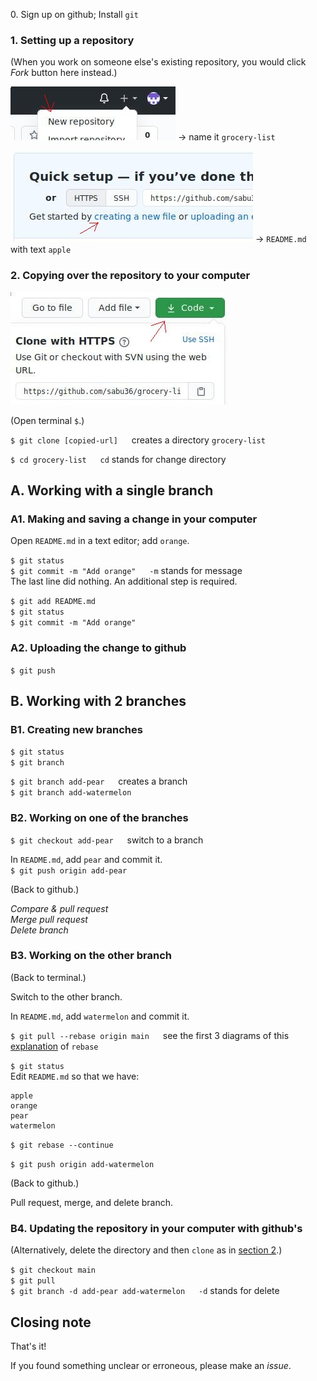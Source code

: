 0\. Sign up on github; Install `git`

### 1. Setting up a repository

(When you work on someone else's existing repository, you would click *Fork* button here instead.)

![New repository](./screenshots/new-repository.jpg) -> name it `grocery-list`

![creating a new file](./screenshots/new-file.jpg) -> `README.md` with text `apple`

### 2. Copying over the repository to your computer

![Code](./screenshots/code.jpg)

(Open terminal `$`.)

`$ git clone [copied-url]` &emsp; creates a directory `grocery-list`

`$ cd grocery-list` &emsp; `cd` stands for change directory

## A. Working with a single branch

### A1. Making and saving a change in your computer

Open `README.md` in a text editor; add `orange`.

`$ git status`\
`$ git commit -m "Add orange"` &emsp; `-m` stands for message\
The last line did nothing. An additional step is required.

`$ git add README.md`\
`$ git status`\
`$ git commit -m "Add orange"`

### A2. Uploading the change to github

`$ git push`

## B. Working with 2 branches

### B1. Creating new branches

`$ git status`\
`$ git branch`

`$ git branch add-pear` &emsp; creates a branch\
`$ git branch add-watermelon`

### B2. Working on one of the branches

`$ git checkout add-pear` &emsp; switch to a branch

In `README.md`, add `pear` and commit it.\
`$ git push origin add-pear`

(Back to github.)

*Compare & pull request*\
*Merge pull request*\
*Delete branch*

### B3. Working on the other branch

(Back to terminal.)

Switch to the other branch.

In `README.md`, add `watermelon` and commit it. 

`$ git pull --rebase origin main` &emsp; see the first 3 diagrams of this [explanation](https://git-scm.com/book/en/v2/Git-Branching-Rebasing) of `rebase`

`$ git status`\
Edit `README.md` so that we have:
```
apple
orange
pear
watermelon
```
`$ git rebase --continue`

`$ git push origin add-watermelon`

(Back to github.)

Pull request, merge, and delete branch.

### B4. Updating the repository in your computer with github's

(Alternatively, delete the directory and then `clone` as in [section 2](#2-copying-over-the-repository-to-your-computer).)

`$ git checkout main`\
`$ git pull`\
`$ git branch -d add-pear add-watermelon` &emsp; `-d` stands for delete

## Closing note

That's it!

If you found something unclear or erroneous, please make an *issue*.
